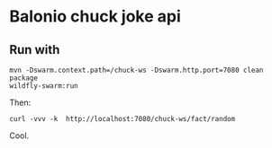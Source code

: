 # Balonio chuck joke api
## Run with
```
mvn -Dswarm.context.path=/chuck-ws -Dswarm.http.port=7080 clean package
wildfly-swarm:run
```
Then:
```
curl -vvv -k  http://localhost:7080/chuck-ws/fact/random
```
Cool.
